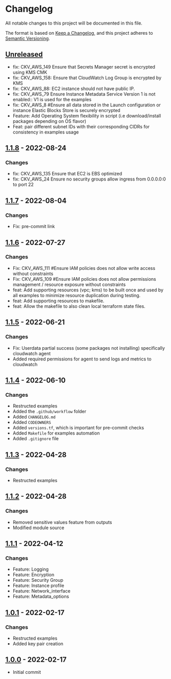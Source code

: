 # Changelog
All notable changes to this project will be documented in this file.

The format is based on [Keep a Changelog](https://keepachangelog.com/en/1.0.0/),
and this project adheres to [Semantic Versioning](https://semver.org/spec/v2.0.0.html).

## [Unreleased]
- fix: CKV_AWS_149 Ensure that Secrets Manager secret is encrypted using KMS CMK
- fix: CKV_AWS_158: Ensure that CloudWatch Log Group is encrypted by KMS
- fix: CKV_AWS_88: EC2 instance should not have public IP.
- fix: CKV_AWS_79  Ensure Instance Metadata Service Version 1 is not enabled:: V1 is used for the examples
- fix: CKV_AWS_8 #Ensure all data stored in the Launch configuration or instance Elastic Blocks Store is securely encrypted
- Feature: Add Operating System flexibility in script (i.e download/install packages depending on OS flavor)
- Feat: pair different subnet IDs with their corresponding CIDRs for consistency in examples usage

## [1.1.8] - 2022-08-24
### Changes
- fix: CKV_AWS_135 Ensure that EC2 is EBS optimized
- fix: CKV_AWS_24 Ensure no security groups allow ingress from 0.0.0.0:0 to port 22

## [1.1.7] - 2022-08-04
### Changes
- Fix: pre-commit link

## [1.1.6] - 2022-07-27
### Changes
- Fix: CKV_AWS_111 #Ensure IAM policies does not allow write access without constraints
- Fix: CKV_AWS_109 #Ensure IAM policies does not allow permissions management / resource exposure without constraints
- feat: Add supporting resources (vpc; kms) to be built once and used by all examples to minimize resource duplication during testing.
- feat: Add supporting resources to makefile.
- feat: Allow the makefile to also clean local terraform state files.

## [1.1.5] - 2022-06-21
### Changes
- Fix: Userdata partial success (some packages not installing) specifically cloudwatch agent
- Added required permissions for agent to send logs and metrics to cloudwatch

## [1.1.4] - 2022-06-10
### Changes
- Restructed examples
- Added the `.github/workflow` folder
- Added `CHANGELOG.md`
- Added `CODEOWNERS`
- Added `versions.tf`, which is important for pre-commit checks
- Added `Makefile` for examples automation
- Added `.gitignore` file

## [1.1.3] - 2022-04-28
### Changes
- Restructed examples

## [1.1.2] - 2022-04-28
### Changes
- Removed sensitive values feature from outputs
- Modified module source

## [1.1.1] - 2022-04-12
### Changes
- Feature: Logging
- Feature: Encryption
- Feature: Security Group
- Feature: Instance profile
- Feature: Network_interface
- Feature: Metadata_options

## [1.0.1] - 2022-02-17
### Changes
- Restructed examples
- Added key pair creation

## [1.0.0] - 2022-02-17
- Initial commit

[Unreleased]: https://github.com/boldlink/terraform-aws-ec2/compare/1.1.8...HEAD
[1.1.8]: https://github.com/boldlink/terraform-aws-ec2/releases/tag/1.1.8
[1.1.7]: https://github.com/boldlink/terraform-aws-ec2/releases/tag/1.1.7
[1.1.6]: https://github.com/boldlink/terraform-aws-ec2/releases/tag/1.1.6
[1.1.5]: https://github.com/boldlink/terraform-aws-ec2/releases/tag/1.1.5
[1.1.4]: https://github.com/boldlink/terraform-aws-ec2/releases/tag/1.1.4
[1.1.3]: https://github.com/boldlink/terraform-aws-ec2/releases/tag/1.1.3
[1.1.2]: https://github.com/boldlink/terraform-aws-ec2/releases/tag/1.1.2
[1.1.1]: https://github.com/boldlink/terraform-aws-ec2/releases/tag/1.1.1
[1.0.1]: https://github.com/boldlink/terraform-aws-ec2/releases/tag/1.0.1
[1.0.0]: https://github.com/boldlink/terraform-aws-ec2/releases/tag/1.0.0
